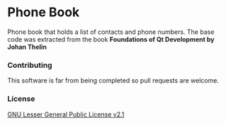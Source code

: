 # Phone Book
Phone book that holds a list of contacts and phone numbers.
The base code was extracted from the book **Foundations of Qt Development by Johan Thelin**

### Contributing
This software is far from being completed so pull requests are welcome.

### License
[GNU Lesser General Public License v2.1](https://www.gnu.org/licenses/old-licenses/lgpl-2.1.html)
